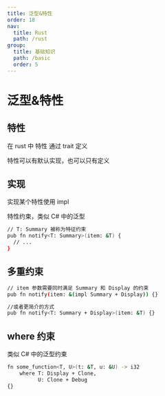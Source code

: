 ```yaml
---
title: 泛型&特性
order: 18
nav:
  title: Rust
  path: /rust
group:
  title: 基础知识
  path: /basic
  order: 5
---
```


# 泛型&特性

## 特性

在 rust 中 特性 通过 trait 定义

特性可以有默认实现，也可以只有定义

## 实现

实现某个特性使用 impl

特性约束，类似 C# 中的泛型

```bash
// T: Summary 被称为特征约束
pub fn notify<T: Summary>(item: &T) {
  // ...
}
```

## 多重约束

```bash
// item 参数需要同时满足 Summary 和 Display 的约束
pub fn notify(item: &(impl Summary + Display)) {}

//或者更简介的方式
pub fn notify<T: Summary + Display>(item: &T) {}
```

## where 约束

类似 C# 中的泛型约束

```bash
fn some_function<T, U>(t: &T, u: &U) -> i32
    where T: Display + Clone,
          U: Clone + Debug
{}
```
